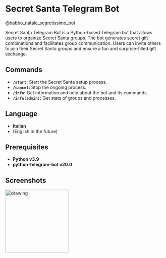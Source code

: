 # Secret Santa Telegram Bot

[@babbo_natale_segretissimo_bot](https://t.me/babbo_natale_segretissimo_bot)

Secret Santa Telegram Bot is a Python-based Telegram bot that allows users to organize Secret Santa groups. The bot generates secret gift combinations and facilitates group communication. Users can invite others to join their Secret Santa groups and ensure a fun and surprise-filled gift exchange.

## Commands
- **`/start`:** Start the Secret Santa setup process.
- **`/cancel`:** Stop the ongoing process.
- **`/info`:** Get information and help about the bot and its commands.
- **`/info(admin)`:** Get stats of groups and processes.

## Language
- **Italian**
- (English in the future)

## Prerequisites
- **Python v3.9**
- **python-telegram-bot v20.0**

## Screenshots

<img src="https://github.com/ammiratafabiano/secret-santa/assets/36988217/7c721c20-0717-4002-8331-d1c1e714139b" alt="drawing" width="200"/>
